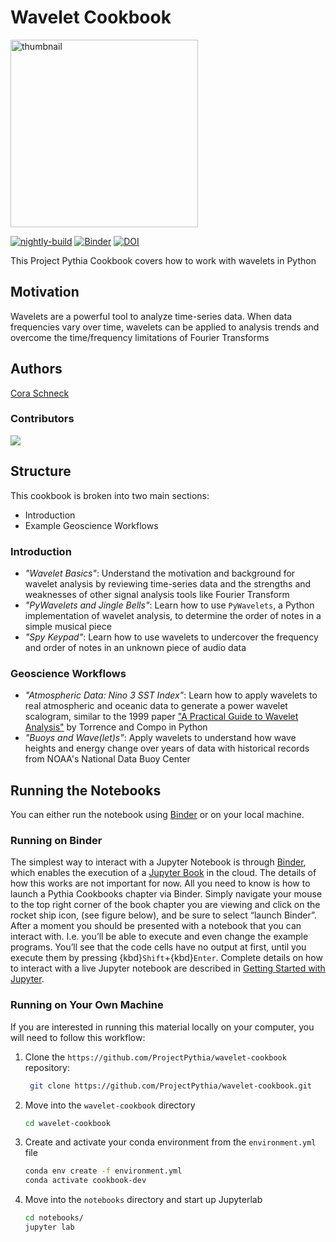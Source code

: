 # Wavelet Cookbook

<img src="thumbnail.png" alt="thumbnail" width="300"/>

[![nightly-build](https://github.com/ProjectPythia/wavelet-cookbook/actions/workflows/nightly-build.yaml/badge.svg)](https://github.com/ProjectPythia/wavelet-cookbook/actions/workflows/nightly-build.yaml)
[![Binder](https://binder.projectpythia.org/badge_logo.svg)](https://binder.projectpythia.org/v2/gh/ProjectPythia/wavelet-cookbook/main?labpath=notebooks)
[![DOI](https://zenodo.org/badge/815311051.svg)](https://zenodo.org/badge/latestdoi/815311051)

This Project Pythia Cookbook covers how to work with wavelets in Python

## Motivation
Wavelets are a powerful tool to analyze time-series data. When data frequencies vary over time, wavelets can be applied to analysis trends and overcome the time/frequency limitations of Fourier Transforms

## Authors

[Cora Schneck](https://github.com/cyschneck)

### Contributors

<a href="https://github.com/ProjectPythia/wavelet-cookbook/graphs/contributors">
  <img src="https://contrib.rocks/image?repo=ProjectPythia/wavelet-cookbook" />
</a>

## Structure

This cookbook is broken into two main sections:

- Introduction
- Example Geoscience Workflows

### Introduction

- _"Wavelet Basics"_: Understand the motivation and background for wavelet analysis by reviewing time-series data and the strengths and weaknesses of other signal analysis tools like Fourier Transform
- _"PyWavelets and Jingle Bells"_: Learn how to use `PyWavelets`, a Python implementation of wavelet analysis, to determine the order of notes in a simple musical piece
- _"Spy Keypad"_: Learn how to use wavelets to undercover the frequency and order of notes in an unknown piece of audio data

### Geoscience Workflows

- _"Atmospheric Data: Nino 3 SST Index"_: Learn how to apply wavelets to real atmospheric and oceanic data to generate a power wavelet scalogram, similar to the 1999 paper ["A Practical Guide to Wavelet Analysis"](https://psl.noaa.gov/people/gilbert.p.compo/Torrence_compo1998.pdf) by Torrence and Compo in Python
- _"Buoys and Wave(let)s"_: Apply wavelets to understand how wave heights and energy change over years of data with historical records from NOAA's National Data Buoy Center

## Running the Notebooks

You can either run the notebook using [Binder](https://binder.projectpythia.org/) or on your local machine.

### Running on Binder

The simplest way to interact with a Jupyter Notebook is through
[Binder](https://binder.projectpythia.org/), which enables the execution of a
[Jupyter Book](https://jupyterbook.org) in the cloud. The details of how this works are not
important for now. All you need to know is how to launch a Pythia
Cookbooks chapter via Binder. Simply navigate your mouse to
the top right corner of the book chapter you are viewing and click
on the rocket ship icon, (see figure below), and be sure to select
“launch Binder”. After a moment you should be presented with a
notebook that you can interact with. I.e. you’ll be able to execute
and even change the example programs. You’ll see that the code cells
have no output at first, until you execute them by pressing
{kbd}`Shift`\+{kbd}`Enter`. Complete details on how to interact with
a live Jupyter notebook are described in [Getting Started with
Jupyter](https://foundations.projectpythia.org/foundations/getting-started-jupyter.html).

### Running on Your Own Machine

If you are interested in running this material locally on your computer, you will need to follow this workflow:

1. Clone the `https://github.com/ProjectPythia/wavelet-cookbook` repository:

   ```bash
    git clone https://github.com/ProjectPythia/wavelet-cookbook.git
   ```

1. Move into the `wavelet-cookbook` directory
   ```bash
   cd wavelet-cookbook
   ```
1. Create and activate your conda environment from the `environment.yml` file
   ```bash
   conda env create -f environment.yml
   conda activate cookbook-dev
   ```
1. Move into the `notebooks` directory and start up Jupyterlab
   ```bash
   cd notebooks/
   jupyter lab
   ```
